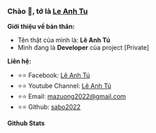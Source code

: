 ### Chào 👋, tớ là [Le Anh Tu](https://github.com/Sabo2022)

**Giới thiệu về bản thân:**

 - Tên thật của mình là: **Lê Anh Tú**
 - Mình đang là **Developer** của project [Private]

**Liên hệ:**
 
 - ⭐⭐ Facebook: [Lê Anh Tú](https://www.facebook.com/LeAnhTu2022/)
 - ⭐⭐ Youtube Channel: [Lê Anh Tú](https://www.youtube.com/channel/leanhtu)
 - ⭐⭐ Email: [mazuong2022@gmail.com](mailto:mazuong2022@gmail.com)
 - ⭐⭐ Github: [sabo2022](https://github.com/Sabo2022)

**Github Stats**
